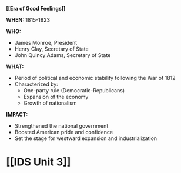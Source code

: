 **[[Era of Good Feelings]]**

**WHEN:** 1815-1823

**WHO:**

* James Monroe, President
* Henry Clay, Secretary of State
* John Quincy Adams, Secretary of State

**WHAT:**

* Period of political and economic stability following the War of 1812
* Characterized by:
    * One-party rule (Democratic-Republicans)
    * Expansion of the economy
    * Growth of nationalism

**IMPACT:**

* Strengthened the national government
* Boosted American pride and confidence
* Set the stage for westward expansion and industrialization
# [[IDS Unit 3]]